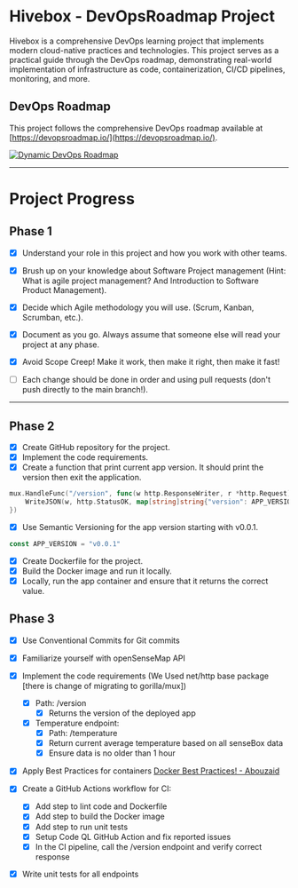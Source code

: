# Hivebox - DevOpsRoadmap Project

Hivebox is a comprehensive DevOps learning project that implements modern cloud-native practices and technologies. This project serves as a practical guide through the DevOps roadmap, demonstrating real-world implementation of infrastructure as code, containerization, CI/CD pipelines, monitoring, and more.

## DevOps Roadmap

This project follows the comprehensive DevOps roadmap available at [https://devopsroadmap.io/](https://devopsroadmap.io/).

[![Dynamic DevOps Roadmap](https://devopshive.net/badges/dynamic-devops-roadmap.svg)](https://github.com/DevOpsHiveHQ/dynamic-devops-roadmap)

---

# Project Progress

## Phase 1

- [x] Understand your role in this project and how you work with other teams.

- [x] Brush up on your knowledge about Software Project management (Hint: What is agile project management? And Introduction to Software Product Management).

- [x] Decide which Agile methodology you will use. (Scrum, Kanban, Scrumban, etc.).

- [x] Document as you go. Always assume that someone else will read your project at any phase.

- [x] Avoid Scope Creep! Make it work, then make it right, then make it fast!

- [ ] Each change should be done in order and using pull requests (don't push directly to the main branch!).

---

## Phase 2

- [x] Create GitHub repository for the project.
- [x] Implement the code requirements.
- [x] Create a function that print current app version. It should print the version then exit the application.

```go
mux.HandleFunc("/version", func(w http.ResponseWriter, r *http.Request) {
	WriteJSON(w, http.StatusOK, map[string]string{"version": APP_VERSION})
})
```

- [x] Use Semantic Versioning for the app version starting with v0.0.1.

```go
const APP_VERSION = "v0.0.1"
```

- [x] Create Dockerfile for the project.
- [x] Build the Docker image and run it locally.
- [x] Locally, run the app container and ensure that it returns the correct value.

## Phase 3

- [x] Use Conventional Commits for Git commits
- [x] Familiarize yourself with openSenseMap API
- [x] Implement the code requirements (We Used net/http base package [there is change of migrating to gorilla/mux])

  - [x] Path: /version
    - [x] Returns the version of the deployed app
  - [x] Temperature endpoint:
    - [x] Path: /temperature
    - [x] Return current average temperature based on all senseBox data
    - [x] Ensure data is no older than 1 hour

- [x] Apply Best Practices for containers [Docker Best Practices! - Abouzaid](https://tech.aabouzaid.com/2021/09/docker-best-practices-workshop-presentation.html)

- [x] Create a GitHub Actions workflow for CI:

  - [x] Add step to lint code and Dockerfile
  - [x] Add step to build the Docker image
  - [x] Add step to run unit tests
  - [x] Setup Code QL GitHub Action and fix reported issues
  - [x] In the CI pipeline, call the /version endpoint and verify correct response

- [x] Write unit tests for all endpoints
